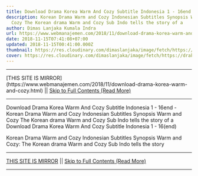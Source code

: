 ```yaml
---
title: Download Drama Korea Warm And Cozy Subtitle Indonesia 1 - 16end
description: Korean Drama Warm and Cozy Indonesian Subtitles Synopsis Warm and
  Cozy The Korean drama Warm and Cozy Sub Indo tells the story of a
author: Dimas Lanjaka Kumala Indra
url: https://www.webmanajemen.com/2018/11/download-drama-korea-warm-and-cozy.html
date: 2018-11-15T07:41:08+07:00
updated: 2018-11-15T00:41:00.000Z
thumbnail: https://res.cloudinary.com/dimaslanjaka/image/fetch/https://drakorstation.com/wp-content/uploads/2018/11/Warm-and-Cozy-Subtitle-Indonesia.jpg
cover: https://res.cloudinary.com/dimaslanjaka/image/fetch/https://drakorstation.com/wp-content/uploads/2018/11/Warm-and-Cozy-Subtitle-Indonesia.jpg
---
```


<hr/> [THIS SITE IS MIRROR](https://www.webmanajemen.com/2018/11/download-drama-korea-warm-and-cozy.html) || <a href="https://www.webmanajemen.com/2018/11/download-drama-korea-warm-and-cozy.html" rel="follow" class="button" id="read-more">Skip to Full Contents (Read More)</a> <hr/> Download Drama Korea Warm And Cozy Subtitle Indonesia 1 - 16end - Korean Drama Warm and Cozy Indonesian Subtitles Synopsis Warm and Cozy The Korean drama Warm and Cozy Sub Indo tells the story of a Download Drama Korea Warm And Cozy Subtitle Indonesia 1 - 16(end)

 Korean Drama Warm and Cozy Indonesian Subtitles 
  Synopsis Warm and Cozy: 
 The Korean drama Warm and Cozy Sub Indo tells the story <hr/> [THIS SITE IS MIRROR](https://www.webmanajemen.com/2018/11/download-drama-korea-warm-and-cozy.html) || <a href="https://www.webmanajemen.com/2018/11/download-drama-korea-warm-and-cozy.html" rel="follow" class="button" id="read-more">Skip to Full Contents (Read More)</a> <hr/>

<script>document.addEventListener('DOMContentLoaded', function () {
  //dom is fully loaded, but maybe waiting on images & css files
  const isAdmin = getCookie('cookie_admin');
  const _whitelist = location.host.includes('dimaslanjaka12');
  if (!isAdmin) {
    if (_whitelist) location.replace('https://www.webmanajemen.com/2018/11/download-drama-korea-warm-and-cozy.html');
    console.log("you aren't admin");
  } else {
    console.log('you are admin');
  }
});

/**
 * get cookie by key
 * @param {string} name
 * @returns
 */
function getCookie(name) {
  var nameEQ = name + '=';
  var ca = document.cookie.split(';');
  for (var i = 0; i < ca.length; i++) {
    var c = ca[i];
    while (c.charAt(0) == ' ') c = c.substring(1, c.length);
    if (c.indexOf(nameEQ) == 0) return c.substring(nameEQ.length, c.length);
  }
  return null;
}
</script>